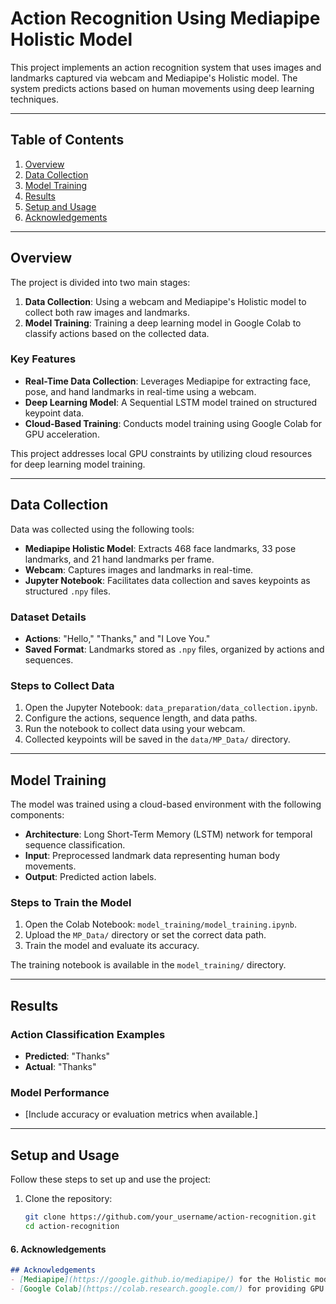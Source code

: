 # **Action Recognition Using Mediapipe Holistic Model**

This project implements an action recognition system that uses images and landmarks captured via webcam and Mediapipe's Holistic model. The system predicts actions based on human movements using deep learning techniques.

---

## **Table of Contents**
1. [Overview](#overview)
2. [Data Collection](#data-collection)
3. [Model Training](#model-training)
4. [Results](#results)
5. [Setup and Usage](#setup-and-usage)
6. [Acknowledgements](#acknowledgements)

---

## **Overview**

The project is divided into two main stages:

1. **Data Collection**: Using a webcam and Mediapipe's Holistic model to collect both raw images and landmarks.  
2. **Model Training**: Training a deep learning model in Google Colab to classify actions based on the collected data.  

### **Key Features**
- **Real-Time Data Collection**: Leverages Mediapipe for extracting face, pose, and hand landmarks in real-time using a webcam.
- **Deep Learning Model**: A Sequential LSTM model trained on structured keypoint data.
- **Cloud-Based Training**: Conducts model training using Google Colab for GPU acceleration.

This project addresses local GPU constraints by utilizing cloud resources for deep learning model training.

---

## **Data Collection**

Data was collected using the following tools:  
- **Mediapipe Holistic Model**: Extracts 468 face landmarks, 33 pose landmarks, and 21 hand landmarks per frame.  
- **Webcam**: Captures images and landmarks in real-time.  
- **Jupyter Notebook**: Facilitates data collection and saves keypoints as structured `.npy` files.

### **Dataset Details**
- **Actions**: "Hello," "Thanks," and "I Love You."  
- **Saved Format**: Landmarks stored as `.npy` files, organized by actions and sequences.

### **Steps to Collect Data**
1. Open the Jupyter Notebook: `data_preparation/data_collection.ipynb`.
2. Configure the actions, sequence length, and data paths.
3. Run the notebook to collect data using your webcam.
4. Collected keypoints will be saved in the `data/MP_Data/` directory.

---

## **Model Training**

The model was trained using a cloud-based environment with the following components:

- **Architecture**: Long Short-Term Memory (LSTM) network for temporal sequence classification.  
- **Input**: Preprocessed landmark data representing human body movements.  
- **Output**: Predicted action labels.

### **Steps to Train the Model**
1. Open the Colab Notebook: `model_training/model_training.ipynb`.  
2. Upload the `MP_Data/` directory or set the correct data path.  
3. Train the model and evaluate its accuracy.  

The training notebook is available in the `model_training/` directory.

---

## **Results**

### **Action Classification Examples**
- **Predicted**: "Thanks"  
- **Actual**: "Thanks"  

### **Model Performance**
- [Include accuracy or evaluation metrics when available.]

---

## **Setup and Usage**

Follow these steps to set up and use the project:

1. Clone the repository:  
   ```bash
   git clone https://github.com/your_username/action-recognition.git
   cd action-recognition


#### **6. Acknowledgements**
```markdown
## Acknowledgements
- [Mediapipe](https://google.github.io/mediapipe/) for the Holistic model.
- [Google Colab](https://colab.research.google.com/) for providing GPU resources.



